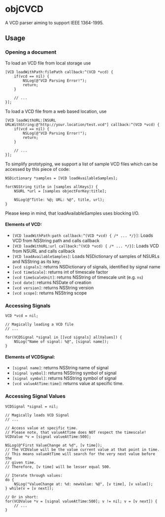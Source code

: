 objCVCD
=======

A VCD parser aiming to support IEEE 1364-1995.


Usage
-----

### Opening a document

To load an VCD file from local storage use

```objC
[VCD loadWithPath:filePath callback:^(VCD *vcd) {
	if(vcd == nil) {
		NSLog(@"VCD Parsing Error!");
		return;
	}
	
	// ...
}];
```

To load a VCD file from a web based location, use

```objC
[VCD loadWithURL:[NSURL URLWithString:@"http://your.location/test.vcd"] callback:^(VCD *vcd) {
	if(vcd == nil) {
		NSLog(@"VCD Parsing Error!");
		return;
	}
	
	// ...
}];
```

To simplify prototyping, we support a list of sample VCD files which can
be accessed by this piece of code:

```objC
NSDictionary *samples = [VCD loadAvailableSamples];

for(NSString title in [samples allKeys]) {
	NSURL *url = [samples objectForKey:title];
	
	NSLog(@"Title: %@; URL: %@", title, url);
}
```
Please keep in mind, that loadAvailableSamples uses blocking I/O.

#### Elements of VCD:

* ```[VCD loadWithPath:path callback:^(VCD *vcd) { /* ... */}]```: Loads VCD from NSString path and calls callback
* ```[VCD loadWithURL:url callback:^(VCD *vcd) { /* ... */}]```: Loads VCD from NSURL and calls callback
* ```[VCD loadAvailableSamples]```: Loads NSDictionary of samples of NSURLs and NSString as its key.
* ```[vcd signals]```: returns NSDictionary of signals, identified by signal name
* ```[vcd timeScale]```: returns int of timescale factor
* ```[vcd timeScaleUnit]```: returns NSString of timescale unit (e.g. `ns`)
* ```[vcd date]```: returns NSDate of creation
* ```[vcd version]```: returns NSString version
* ```[vcd scope]```: returns NSString scope

### Accessing Signals

```objC
VCD *vcd = nil;

// Magically loading a VCD file
// ...

for(VCDSignal *signal in [[vcd signals] allValues]) {
	NSLog("Name of signal: %@", [signal name]);
}
```

#### Elements of VCDSignal:
* ```[signal name]```: returns NSString name of signal
* ```[signal symbol]```: returns NSString symbol of signal
* ```[signal symbol]```: returns NSString symbol of signal
* ```[vcd valueAtTime:time]```: returns value at specific time.

### Accessing Signal Values

```objC
VCDSignal *signal = nil;

// Magically loads VCD Signal
// ...

// Access value at specific time.
// Please note, that valueAtTime does NOT respect the timescale!
VCDValue *v = [signal valueAtTime:500];

NSLog(@"First ValueChange at %d", [v time]);
// The VCDValue will be the value current value at that point in time.
// This means valueAtTime will search for the very next value before the
// given time.
// Therefore, [v time] will be lesser equal 500.

// Iterate through values:
do {
	NSLog("ValueChange at: %d: newValue: %@", [v time], [v value]);
} while(v = [v next]);

// Or in short:
for(VCDValue *v = [signal valueAtTime:500]; v != nil; v = [v next]) {
	// ...
}
```
